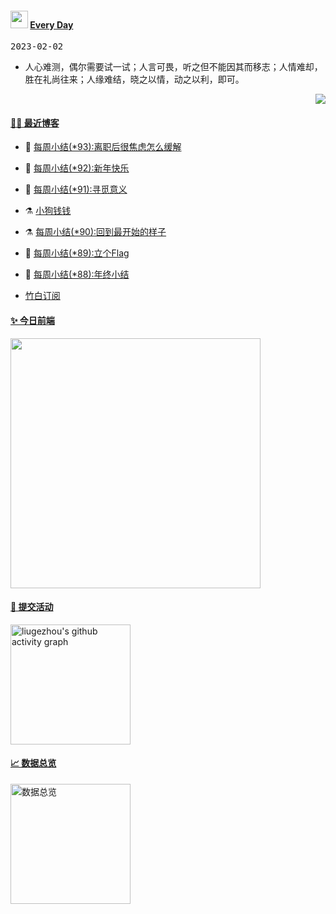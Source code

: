 <!--Start-->
 <h4> <img src="https://emojis.slackmojis.com/emojis/images/1621024394/39092/cat-roll.gif?1621024394" width="28" /> <a href="https://github.com/liugezhou/liugezhou/blob/master/quotations.md"> Every Day</a></h4>

<kbd>2023-02-02</kbd>

- 人心难测，偶尔需要试一试；人言可畏，听之但不能因其而移志；人情难却，胜在礼尚往来；人缘难结，晓之以情，动之以利，即可。

<p align="right">
<img src="https://visitor-badge.glitch.me/badge?page_id=liugezhou.liugezhou" />
</p>
<!--End-->

#### [ 🧑‍💻 最近博客](https://blog.liugezhou.online)
<!-- 
<img align='right' src="https://wiki.eryajf.net/img/dengxia.gif" width="330" /> -->

<!-- BLOG-POST-LIST:START -->
- 🦆 [每周小结&lpar;*93&rpar;:离职后很焦虑怎么缓解](https://blog.liugezhou.online/202304-No93/) 

- 🧰 [每周小结&lpar;*92&rpar;:新年快乐](https://blog.liugezhou.online/202303-No92/) 

- 🤩 [每周小结&lpar;*91&rpar;:寻觅意义](https://blog.liugezhou.online/202302-No91/) 

- ⚗️ [小狗钱钱](https://blog.liugezhou.online/read004-%E5%B0%8F%E7%8B%97%E9%92%B1%E9%92%B1/) 

- ⚗️ [每周小结&lpar;*90&rpar;:回到最开始的样子](https://blog.liugezhou.online/202301-No90/) 

- 🌊 [每周小结&lpar;*89&rpar;:立个Flag](https://blog.liugezhou.online/202252-No89/) 

- 🧰 [每周小结&lpar;*88&rpar;:年终小结](https://blog.liugezhou.online/202251-No88/) 
<!-- BLOG-POST-LIST:END -->
- [竹白订阅](https://zhouzhou.zhubai.love)

#### [ ✨ 今日前端](https://day.liugezhou.online)
<image src="https://cdn.staticaly.com/gh/liugezhou/image@master/day/today.png" height="400px"/>

#### [ 🧐 提交活动]()
  <img alt="liugezhou's github activity graph" src="https://github-readme-activity-graph.cyclic.app/graph?username=liugezhou&bg_color=040109&color=3b9767&line=4c9e86&point=57d016&area=true&hide_border=true)](https://github.com/ashutosh00710/github-readme-activity-graph" height="192px" />

#### [ 📈 数据总览]()
<a href="https://github.com/liugezhou" target="_blank">
  <img alt="数据总览" src="https://denvercoder1-github-readme-stats.vercel.app/api/?username=liugezhou&show_icons=true&count_private=true&theme=react&hide_border=true&bg_color=1F222E&title_color=F85D7F&icon_color=F8D866" height="192px" />
</a>



















